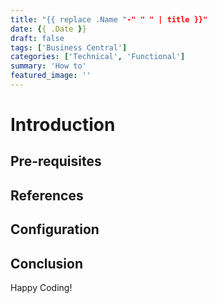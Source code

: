 ```yaml
---
title: "{{ replace .Name "-" " " | title }}"
date: {{ .Date }}
draft: false
tags: ['Business Central']
categories: ['Technical', 'Functional']
summary: 'How to'
featured_image: ''
---
```


# Introduction

## Pre-requisites

## References

## Configuration

## Conclusion
Happy Coding!
